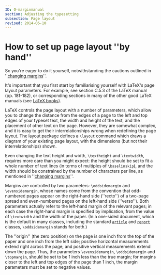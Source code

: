 ```yaml
---
ID: Q-marginmanual
section: Adjusting the typesetting
subsection: Page layout
revised: 2014-06-10
---
```

# How to set up page layout ''by hand''

So you're eager to do it yourself, notwithstanding the cautions
  outlined in ''[changing margins](FAQ-changemargin.md)''.

It's important that you first start by familiarising yourself
with LaTeX's page layout parameters. For example, see section C.5.3 of the
LaTeX manual (pp.&nbsp;181-182), or corresponding sections in many of the other
good LaTeX manuals (see [LaTeX books](FAQ-latex-books.md)). 

LaTeX controls the page layout with a number of parameters, which
allow you to change the distance from the edges of a page to the left
and top edges of your typeset text, the width and height of the text,
and the placement of other text on the page.  However, they are
somewhat complex, and it is easy to get their interrelationships wrong
when redefining the page layout. The layout package defines a
`\layout` command which draws a diagram of your existing page
layout, with the dimensions (but not their interrelationships) shown.

Even changing the text height and width, `\textheight` and
`\textwidth`, requires more care than you might expect: the height
should be set to fit a whole number of text lines (in terms of
multiples of `\baselinskip`), and the width should be constrained
by the number of characters per line, as mentioned in 
''[changing margins](FAQ-changemargin.md)''.

Margins are controlled by two parameters: `\oddsidemargin` and
`\evensidemargin`, whose names come from the convention that
odd-numbered pages appear on the right-hand side (''recto'') of a
two-page spread and even-numbered pages on the left-hand side
(''verso'').  Both parameters actually refer to the left-hand margin of
the relevant pages; in each case the right-hand margin is specified by
implication, from the value of `\textwidth` and the width of the
paper.  (In a one-sided document, which is the default in many
classes, including the standard [`article`](https://ctan.org/pkg/article) and [`report`](https://ctan.org/pkg/report)
classes, `\oddsidemargin` stands for both.)

The
''origin'' (the zero position) on the page is one inch from the top of
the paper and one inch from the left side; positive horizontal
measurements extend right across the page, and positive vertical
measurements extend down the page. Thus, the parameters
`\evensidemargin`, `\oddsidemargin` and `\topmargin`, should
be set to be 1&nbsp;inch less than the true margin; for margins closer to
the left and top edges of the page than 1&nbsp;inch, the margin parameters
must be set to negative values.

